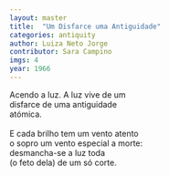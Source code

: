 ```yaml
---
layout: master
title:  "Um Disfarce uma Antiguidade"
categories: antiquity
author: Luiza Neto Jorge
contributor: Sara Campino
imgs: 4
year: 1966
---
```


Acendo a luz. A luz vive de um   
disfarce de uma antiguidade  
atómica.  
     
E cada brilho tem um vento atento  
o sopro um vento especial a morte:  
desmancha-se a luz toda  
(o feto dela) de um só corte.  


  

